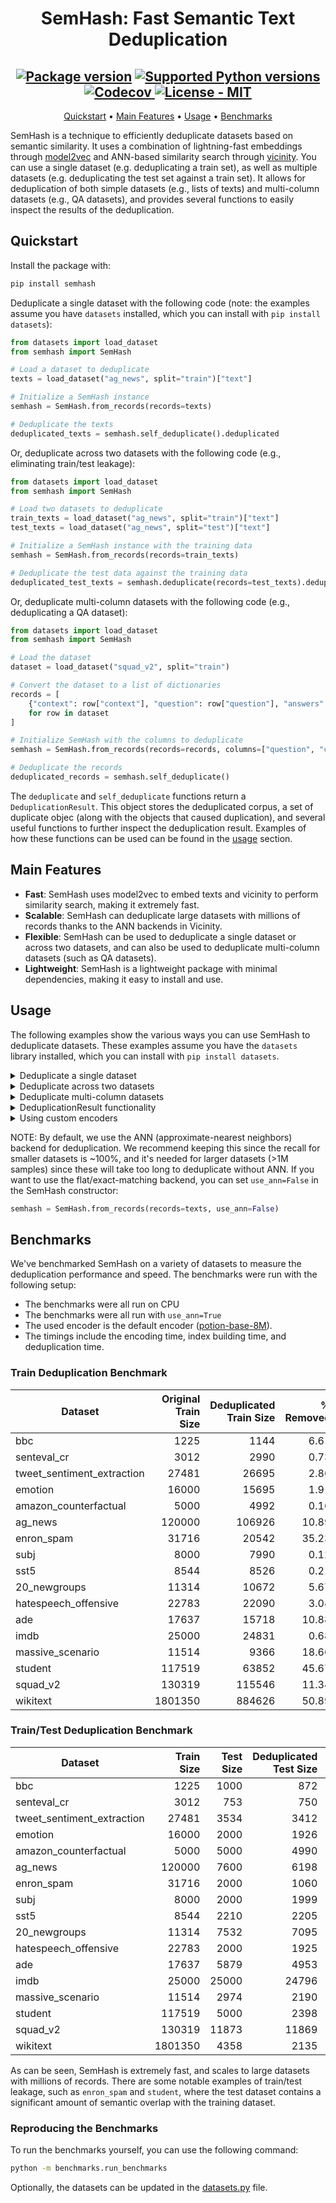 
<div align="center">

# SemHash: Fast Semantic Text Deduplication


  <h2>
    <a href="https://pypi.org/project/semhash/"><img src="https://img.shields.io/pypi/v/semhash?color=%23007ec6&label=pypi%20package" alt="Package version"></a>
    <a href="https://pypi.org/project/semhash/"><img src="https://img.shields.io/pypi/pyversions/semhash" alt="Supported Python versions"></a>
    <a href="https://app.codecov.io/gh/MinishLab/semhash">
    <img src="https://codecov.io/gh/MinishLab/semhash/graph/badge.svg?token=YPOD6HD0MG" alt="Codecov">
    </a>
    <a href="https://github.com/MinishLab/semhash/blob/main/LICENSE"><img src="https://img.shields.io/badge/license-MIT-green" alt="License - MIT"></a>
  </h2>


[Quickstart](#quickstart) •
[Main Features](#main-features) •
[Usage](#usage) •
[Benchmarks](#benchmarks)

</div>


SemHash is a technique to efficiently deduplicate datasets based on semantic similarity. It uses a combination of lightning-fast embeddings through [model2vec](https://github.com/MinishLab/model2vec) and ANN-based similarity search through [vicinity](https://github.com/MinishLab/vicinity). You can use a single dataset (e.g. deduplicating a train set), as well as multiple datasets (e.g. deduplicating the test set against a train set). It allows for deduplication of both simple datasets (e.g., lists of texts) and multi-column datasets (e.g., QA datasets), and provides several functions to easily inspect the results of the deduplication.

## Quickstart

Install the package with:
```bash
pip install semhash
```

Deduplicate a single dataset with the following code (note: the examples assume you have `datasets` installed, which you can install with `pip install datasets`):

```python
from datasets import load_dataset
from semhash import SemHash

# Load a dataset to deduplicate
texts = load_dataset("ag_news", split="train")["text"]

# Initialize a SemHash instance
semhash = SemHash.from_records(records=texts)

# Deduplicate the texts
deduplicated_texts = semhash.self_deduplicate().deduplicated
```

Or, deduplicate across two datasets with the following code (e.g., eliminating train/test leakage):

```python
from datasets import load_dataset
from semhash import SemHash

# Load two datasets to deduplicate
train_texts = load_dataset("ag_news", split="train")["text"]
test_texts = load_dataset("ag_news", split="test")["text"]

# Initialize a SemHash instance with the training data
semhash = SemHash.from_records(records=train_texts)

# Deduplicate the test data against the training data
deduplicated_test_texts = semhash.deduplicate(records=test_texts).deduplicated
```

Or, deduplicate multi-column datasets with the following code (e.g., deduplicating a QA dataset):

```python
from datasets import load_dataset
from semhash import SemHash

# Load the dataset
dataset = load_dataset("squad_v2", split="train")

# Convert the dataset to a list of dictionaries
records = [
    {"context": row["context"], "question": row["question"], "answers": str(row["answers"])}
    for row in dataset
]

# Initialize SemHash with the columns to deduplicate
semhash = SemHash.from_records(records=records, columns=["question", "context", "answers"])

# Deduplicate the records
deduplicated_records = semhash.self_deduplicate()
```

The `deduplicate` and `self_deduplicate` functions return a `DeduplicationResult`. This object stores the deduplicated corpus, a set of duplicate objec (along with the objects that caused duplication), and several useful functions to further inspect the deduplication result. Examples of how these functions can be used can be found in the [usage](#usage) section.

## Main Features

- **Fast**: SemHash uses model2vec to embed texts and vicinity to perform similarity search, making it extremely fast.
- **Scalable**: SemHash can deduplicate large datasets with millions of records thanks to the ANN backends in Vicinity.
- **Flexible**: SemHash can be used to deduplicate a single dataset or across two datasets, and can also be used to deduplicate multi-column datasets (such as QA datasets).
- **Lightweight**: SemHash is a lightweight package with minimal dependencies, making it easy to install and use.

## Usage

The following examples show the various ways you can use SemHash to deduplicate datasets. These examples assume you have the `datasets` library installed, which you can install with `pip install datasets`.

<details>
<summary>  Deduplicate a single dataset </summary>
<br>

The following code snippet shows how to deduplicate a single dataset using SemHash (in this example, the train split of the [AG News dataset](https://huggingface.co/datasets/fancyzhx/ag_news)):

```python
from datasets import load_dataset
from semhash import SemHash

# Load a dataset to deduplicate
texts = load_dataset("ag_news", split="train")["text"]

# Initialize a SemHash instance
semhash = SemHash.from_records(records=texts)

# Deduplicate the texts
deduplicated_texts = semhash.self_deduplicate()
```
</details>

<details>
<summary>  Deduplicate across two datasets </summary>
<br>

The following code snippet shows how to deduplicate across two datasets using SemHash (in this example, the train/test split of the [AG News dataset](https://huggingface.co/datasets/fancyzhx/ag_news)):

```python
from datasets import load_dataset
from semhash import SemHash

# Initialize a SemHash instance
semhash = SemHash()

# Load two datasets to deduplicate
train_texts = load_dataset("ag_news", split="train")["text"]
test_texts = load_dataset("ag_news", split="test")["text"]

# Initialize a SemHash instance
semhash = SemHash.from_records(records=train_texts)

# Deduplicate the test data against the training data
deduplicated_test_texts = semhash.deduplicate(records=test_texts)
```

</details>

<details>
<summary>  Deduplicate multi-column datasets </summary>
<br>

The following code snippet shows how to deduplicate multi-column datasets using SemHash (in this example, the train split of the QA dataset [SQuAD 2.0](https://huggingface.co/datasets/rajpurkar/squad_v2), which consists of questions, contexts, and answers):

```python
from datasets import load_dataset
from semhash import SemHash

# Load the dataset
dataset = load_dataset("squad_v2", split="train")

# Convert the dataset to a list of dictionaries
records = [
    {"context": row["context"], "question": row["question"], "answers": str(row["answers"])}
    for row in dataset
]

# Initialize SemHash with the columns to deduplicate
semhash = SemHash.from_records(records=records, columns=["question", "context", "answers"])

# Deduplicate the records
deduplicated_records = semhash.self_deduplicate()
```

</details>

<details>
<summary>  DeduplicationResult functionality </summary>
<br>

The `DeduplicationResult` object returned by the `deduplicate` and `self_deduplicate` functions contains several useful functions to inspect the deduplication result. The following code snippet shows how to use these functions:

```python
from datasets import load_dataset
from semhash import SemHash

# Load a dataset to deduplicate
texts = load_dataset("ag_news", split="train")["text"]

# Initialize a SemHash instance
semhash = SemHash.from_records(records=texts)

# Deduplicate the texts
deduplication_result = semhash.self_deduplicate()

# Check the texts
deduplication_result.deduplicated
# Check the duplicates
deduplication_result.duplicates
# See how many texts were duplicates
deduplication_result.duplicate_ratio
# See how many were exact duplicates
deduplication_result.exact_duplicate_ratio

# Get the least similar text from the duplicates. This is useful for finding the right threshold for deduplication.
least_similar = deduplication_result.get_least_similar_from_duplicates()

# Rethreshold the duplicates. This allows you to instantly rethreshold the duplicates with a new threshold without having to re-deduplicate the texts.
deduplication_result.rethreshold(0.95)
```

</details>

<details>
<summary>  Using custom encoders </summary>
<br>

The following code snippet shows how to use a custom encoder with SemHash:

```python
from datasets import load_dataset
from model2vec import StaticModel
from semhash import SemHash

# Load a dataset to deduplicate
texts = load_dataset("ag_news", split="train")["text"]

# Load an embedding model (in this example, a multilingual model)
model = StaticModel.from_pretrained("minishlab/M2V_multilingual_output")

# Initialize a SemHash with the model and custom encoder
semhash = SemHash.from_records(records=texts, model=model)

# Deduplicate the texts
deduplicated_texts = semhash.self_deduplicate()
```

Any encoder can be used that adheres to our [encoder protocol](https://github.com/MinishLab/semhash/blob/main/semhash/utils.py). For example, any [sentence-transformers](https://github.com/UKPLab/sentence-transformers) model can be used as an encoder:

```python
from datasets import load_dataset
from semhash import SemHash
from sentence_transformers import SentenceTransformer

# Load a dataset to deduplicate
texts = load_dataset("ag_news", split="train")["text"]

# Load a sentence-transformers model
model = SentenceTransformer("sentence-transformers/all-MiniLM-L6-v2")

# Initialize a SemHash with the model and custom encoder
semhash = SemHash.from_records(records=texts, model=model)

# Deduplicate the texts
deduplicated_texts = semhash.self_deduplicate()
```

</details>

NOTE: By default, we use the ANN (approximate-nearest neighbors) backend for deduplication. We recommend keeping this since the recall for smaller datasets is ~100%, and it's needed for larger datasets (>1M samples) since these will take too long to deduplicate without ANN. If you want to use the flat/exact-matching backend, you can set `use_ann=False` in the SemHash constructor:

```python
semhash = SemHash.from_records(records=texts, use_ann=False)
```

## Benchmarks

We've benchmarked SemHash on a variety of datasets to measure the deduplication performance and speed. The benchmarks were run with the following setup:
- The benchmarks were all run on CPU
- The benchmarks were all run with `use_ann=True`
- The used encoder is the default encoder ([potion-base-8M](https://huggingface.co/minishlab/potion-base-8M)).
- The timings include the encoding time, index building time, and deduplication time.

### Train Deduplication Benchmark

| Dataset               |      Original Train Size |      Deduplicated Train Size |    % Removed | Deduplication Time (s) |
|-----------------------|-------------------------:|-----------------------------:|-------------:|-----------------------:|
| bbc                   |                     1225 |                        1144 |         6.61 |                  0.27 |
| senteval_cr           |                     3012 |                        2990 |         0.73 |                  0.13 |
| tweet_sentiment_extraction |               27481 |                       26695 |         2.86 |                  1.65 |
| emotion               |                    16000 |                       15695 |         1.91 |                  0.69 |
| amazon_counterfactual |                     5000 |                        4992 |         0.16 |                  0.33 |
| ag_news               |                   120000 |                      106926 |        10.89 |                  4.73 |
| enron_spam            |                    31716 |                       20542 |        35.23 |                  1.90 |
| subj                  |                     8000 |                        7990 |         0.12 |                  0.60 |
| sst5                  |                     8544 |                        8526 |         0.21 |                  0.59 |
| 20_newgroups          |                    11314 |                       10672 |         5.67 |                  0.70 |
| hatespeech_offensive  |                    22783 |                       22090 |         3.04 |                  0.92 |
| ade                   |                    17637 |                       15718 |        10.88 |                  0.73 |
| imdb                  |                    25000 |                       24831 |         0.68 |                  1.75 |
| massive_scenario      |                    11514 |                        9366 |        18.66 |                  0.47 |
| student               |                   117519 |                       63852 |        45.67 |                  8.22 |
| squad_v2              |                   130319 |                      115546 |        11.34 |                 11.76 |
| wikitext              |                  1801350 |                      884626 |        50.89 |                 73.29 |

### Train/Test Deduplication Benchmark

| Dataset               |      Train Size |      Test Size |      Deduplicated Test Size |    % Removed | Deduplication Time (s) |
|-----------------------|----------------:|---------------:|---------------------------:|-------------:|-----------------------:|
| bbc                   |            1225 |           1000 |                        872 |        12.80 |                  0.44 |
| senteval_cr           |            3012 |            753 |                        750 |         0.40 |                  0.12 |
| tweet_sentiment_extraction |      27481 |           3534 |                       3412 |         3.45 |                  1.42 |
| emotion               |           16000 |           2000 |                       1926 |         3.70 |                  0.60 |
| amazon_counterfactual |            5000 |           5000 |                       4990 |         0.20 |                  0.52 |
| ag_news               |          120000 |           7600 |                       6198 |        18.45 |                  3.62 |
| enron_spam            |           31716 |           2000 |                       1060 |        47.00 |                  1.96 |
| subj                  |            8000 |           2000 |                       1999 |         0.05 |                  0.63 |
| sst5                  |            8544 |           2210 |                       2205 |         0.23 |                  0.60 |
| 20_newgroups          |           11314 |           7532 |                       7095 |         5.80 |                  2.28 |
| hatespeech_offensive  |           22783 |           2000 |                       1925 |         3.75 |                  0.75 |
| ade                   |           17637 |           5879 |                       4953 |        15.75 |                  0.82 |
| imdb                  |           25000 |          25000 |                      24796 |         0.82 |                  2.76 |
| massive_scenario      |           11514 |           2974 |                       2190 |        26.36 |                  0.48 |
| student               |          117519 |           5000 |                       2398 |        52.04 |                  3.54 |
| squad_v2              |          130319 |          11873 |                      11869 |         0.03 |                  9.51 |
| wikitext              |         1801350 |           4358 |                       2135 |        51.01 |                 39.21 |


As can be seen, SemHash is extremely fast, and scales to large datasets with millions of records. There are some notable examples of train/test leakage, such as `enron_spam` and `student`, where the test dataset contains a significant amount of semantic overlap with the training dataset.

### Reproducing the Benchmarks

To run the benchmarks yourself, you can use the following command:

```bash
python -m benchmarks.run_benchmarks
```
Optionally, the datasets can be updated in the [datasets.py](https://github.com/MinishLab/semhash/blob/main/benchmarks/datasets.py) file.
